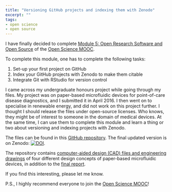 ```yaml
---
title: "Versioning GitHub projects and indexing them with Zenodo"
excerpt: ""
tags:
- open science
- open source
---
```


I have finally decided to complete [Module 5: Open Research Software and Open Source](https://eliademy.com/catalog/catalog/product/view/sku/02d7338a7e) of the [Open Science MOOC](https://opensciencemooc.eu/). 

To complete this module, one has to complete the following tasks: 

1. Set-up your first project on GitHub
2. Index your GitHub projects with Zenodo to make them citable
3. Integrate Git with RStudio for version control

I came across my undergraduate honours project while going through my files. My project was on paper-based microfluidic devices for point-of-care disease diagnostics, and I submitted it in April 2016. I then went on to specialise in renewable energy, and did not work on this project further. I thought I should release the files under open-source licenses. Who knows, they might be of interest to someone in the domain of medical devices. At the same time, I can use them to complete this module and learn a thing or two about versioning and indexing projects with Zenodo.

The files can be found in this [GitHub repository](https://github.com/nmstreethran/paper-based-microfluidics). The final updated version is on Zenodo: [![DOI](https://zenodo.org/badge/DOI/10.5281/zenodo.2671872.svg)](https://doi.org/10.5281/zenodo.2671872).

The repository contains [computer-aided design (CAD) files and engineering drawings](https://github.com/nmstreethran/paper-based-microfluidics/blob/master/CAD_files) of four different design concepts of paper-based microfluidic devices, in addition to the [final report](https://github.com/nmstreethran/paper-based-microfluidics/blob/master/final_report.pdf). 

If you find this interesting, please let me know. 

P.S., I highly recommend everyone to join the [Open Science MOOC](https://opensciencemooc.eu/)!